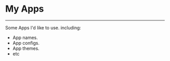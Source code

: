 # My Apps

---

Some Apps I'd like to use. including:

* App names.
* App configs.
* App themes.
* etc
